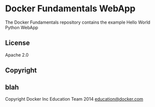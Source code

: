 Docker Fundamentals WebApp
==========================

The Docker Fundamentals repository contains the example Hello World Python WebApp

## License

Apache 2.0

## Copyright
## blah
Copyright Docker Inc Education Team 2014 <education@docker.com>
